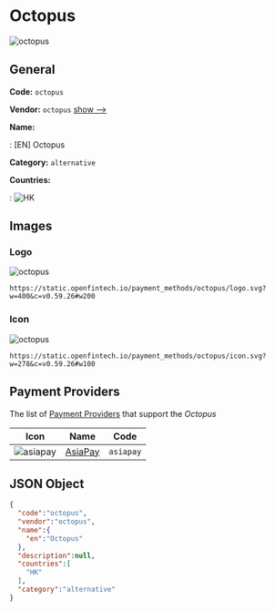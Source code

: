 
# Octopus 
![octopus](https://static.openfintech.io/payment_methods/octopus/logo.svg?w=400&c=v0.59.26#w200)  

## General 
**Code:** `octopus` 
 
**Vendor:** `octopus` [show -->](/vendors/octopus/) 
 
**Name:** 
 
:	[EN] Octopus 
 
**Category:** `alternative` 
 
**Countries:** 
 
:	![HK](https://cdnjs.cloudflare.com/ajax/libs/flag-icon-css/3.3.0/flags/4x3/hk.svg#w24)  

## Images 

### Logo 
![octopus](https://static.openfintech.io/payment_methods/octopus/logo.svg?w=400&c=v0.59.26#w200)  

```
https://static.openfintech.io/payment_methods/octopus/logo.svg?w=400&c=v0.59.26#w200
```  

### Icon 
![octopus](https://static.openfintech.io/payment_methods/octopus/icon.svg?w=278&c=v0.59.26#w100)  

```
https://static.openfintech.io/payment_methods/octopus/icon.svg?w=278&c=v0.59.26#w100
```  

## Payment Providers 
 
The list of [Payment Providers](/payment-providers/) that support the _Octopus_ 

|Icon|Name|Code| 
|:---:|:---:|:---:| 
|![asiapay](https://static.openfintech.io/payment_providers/asiapay/icon.svg?w=278&c=v0.59.26#w100) |[AsiaPay](/payment-providers/asiapay/)|`asiapay`| 
 

## JSON Object 

```json
{
  "code":"octopus",
  "vendor":"octopus",
  "name":{
    "en":"Octopus"
  },
  "description":null,
  "countries":[
    "HK"
  ],
  "category":"alternative"
}
```  
